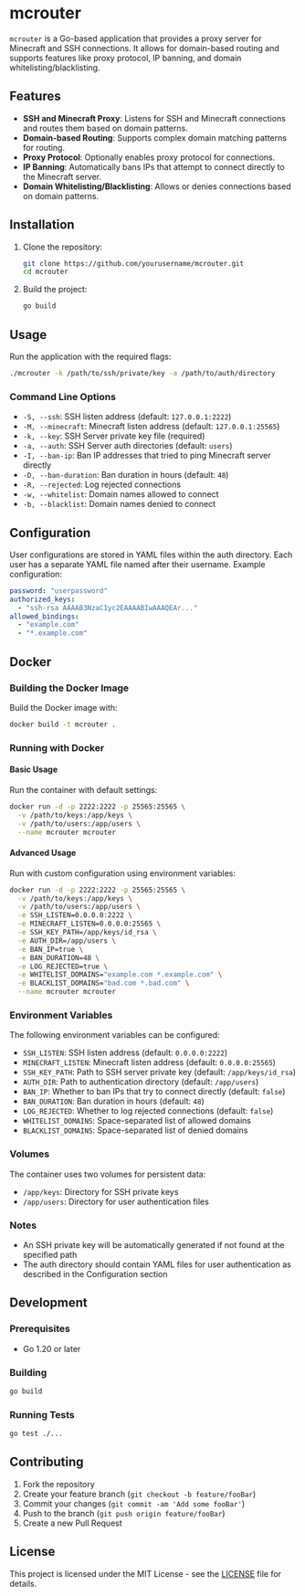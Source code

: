 # mcrouter

`mcrouter` is a Go-based application that provides a proxy server for Minecraft and SSH connections. It allows for domain-based routing and supports features like proxy protocol, IP banning, and domain whitelisting/blacklisting.

## Features

- **SSH and Minecraft Proxy**: Listens for SSH and Minecraft connections and routes them based on domain patterns.
- **Domain-based Routing**: Supports complex domain matching patterns for routing.
- **Proxy Protocol**: Optionally enables proxy protocol for connections.
- **IP Banning**: Automatically bans IPs that attempt to connect directly to the Minecraft server.
- **Domain Whitelisting/Blacklisting**: Allows or denies connections based on domain patterns.

## Installation

1. Clone the repository:
    ```sh
    git clone https://github.com/yourusername/mcrouter.git
    cd mcrouter
    ```

2. Build the project:
    ```sh
    go build
    ```

## Usage

Run the application with the required flags:
```sh
./mcrouter -k /path/to/ssh/private/key -a /path/to/auth/directory
```

### Command Line Options

- `-S, --ssh`: SSH listen address (default: `127.0.0.1:2222`)
- `-M, --minecraft`: Minecraft listen address (default: `127.0.0.1:25565`)
- `-k, --key`: SSH Server private key file (required)
- `-a, --auth`: SSH Server auth directories (default: `users`)
- `-I, --ban-ip`: Ban IP addresses that tried to ping Minecraft server directly
- `-D, --ban-duration`: Ban duration in hours (default: `48`)
- `-R, --rejected`: Log rejected connections
- `-w, --whitelist`: Domain names allowed to connect
- `-b, --blacklist`: Domain names denied to connect

## Configuration

User configurations are stored in YAML files within the auth directory. Each user has a separate YAML file named after their username. Example configuration:

```yaml
password: "userpassword"
authorized_keys:
  - "ssh-rsa AAAAB3NzaC1yc2EAAAABIwAAAQEAr..."
allowed_bindings:
  - "example.com"
  - "*.example.com"
```

## Docker

### Building the Docker Image

Build the Docker image with:

```sh
docker build -t mcrouter .
```

### Running with Docker

#### Basic Usage

Run the container with default settings:

```sh
docker run -d -p 2222:2222 -p 25565:25565 \
  -v /path/to/keys:/app/keys \
  -v /path/to/users:/app/users \
  --name mcrouter mcrouter
```

#### Advanced Usage

Run with custom configuration using environment variables:

```sh
docker run -d -p 2222:2222 -p 25565:25565 \
  -v /path/to/keys:/app/keys \
  -v /path/to/users:/app/users \
  -e SSH_LISTEN=0.0.0.0:2222 \
  -e MINECRAFT_LISTEN=0.0.0.0:25565 \
  -e SSH_KEY_PATH=/app/keys/id_rsa \
  -e AUTH_DIR=/app/users \
  -e BAN_IP=true \
  -e BAN_DURATION=48 \
  -e LOG_REJECTED=true \
  -e WHITELIST_DOMAINS="example.com *.example.com" \
  -e BLACKLIST_DOMAINS="bad.com *.bad.com" \
  --name mcrouter mcrouter
```

### Environment Variables

The following environment variables can be configured:

- `SSH_LISTEN`: SSH listen address (default: `0.0.0.0:2222`)
- `MINECRAFT_LISTEN`: Minecraft listen address (default: `0.0.0.0:25565`)
- `SSH_KEY_PATH`: Path to SSH server private key (default: `/app/keys/id_rsa`)
- `AUTH_DIR`: Path to authentication directory (default: `/app/users`)
- `BAN_IP`: Whether to ban IPs that try to connect directly (default: `false`)
- `BAN_DURATION`: Ban duration in hours (default: `48`)
- `LOG_REJECTED`: Whether to log rejected connections (default: `false`)
- `WHITELIST_DOMAINS`: Space-separated list of allowed domains
- `BLACKLIST_DOMAINS`: Space-separated list of denied domains

### Volumes

The container uses two volumes for persistent data:

- `/app/keys`: Directory for SSH private keys
- `/app/users`: Directory for user authentication files

### Notes

- An SSH private key will be automatically generated if not found at the specified path
- The auth directory should contain YAML files for user authentication as described in the Configuration section

## Development

### Prerequisites

- Go 1.20 or later

### Building

```sh
go build
```

### Running Tests

```sh
go test ./...
```

## Contributing

1. Fork the repository
2. Create your feature branch (`git checkout -b feature/fooBar`)
3. Commit your changes (`git commit -am 'Add some fooBar'`)
4. Push to the branch (`git push origin feature/fooBar`)
5. Create a new Pull Request

## License

This project is licensed under the MIT License - see the [LICENSE](LICENSE) file for details.

